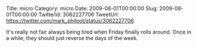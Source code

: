 Title: micro
Category: micro
Date: 2009-08-01T00:00:00
Slug: 2009-08-01T00:00:00
TwitterId: 3062227706
TweetUrl: https://twitter.com/mark_philpot/status/3062227706

It's really not fair always being tired when Friday finally rolls around. Once in a while, they should just reverse the days of the week.